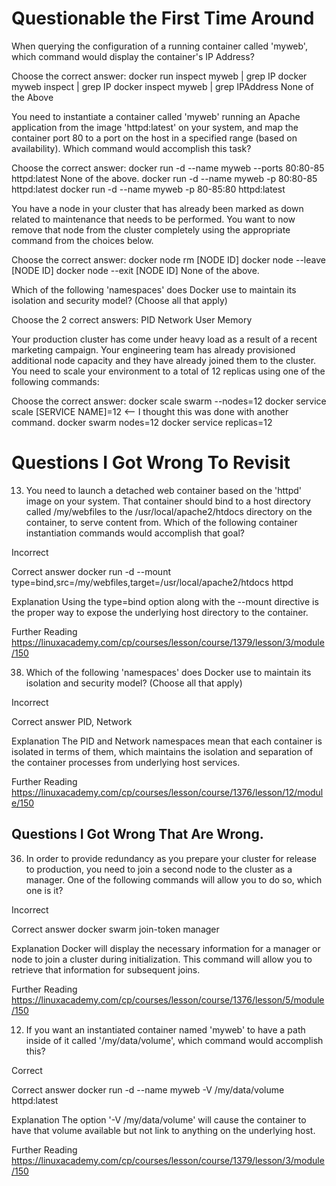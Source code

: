 # Questionable the First Time Around

When querying the configuration of a running container called 'myweb', which command would display the container's IP Address?

Choose the correct answer:
docker run inspect myweb | grep IP
docker myweb inspect | grep IP
docker inspect myweb | grep IPAddress
None of the Above


You need to instantiate a container called 'myweb' running an Apache application from the image 'httpd:latest' on your system, and map the container port 80 to a port on the host in a specified range (based on availability). Which command would accomplish this task?

Choose the correct answer:
docker run -d --name myweb --ports 80:80-85 httpd:latest
None of the above.
docker run -d --name myweb -p 80:80-85 httpd:latest
docker run -d --name myweb -p 80-85:80 httpd:latest

You have a node in your cluster that has already been marked as down related to maintenance that needs to be performed. You want to now remove that node from the cluster completely using the appropriate command from the choices below.

Choose the correct answer:
docker node rm [NODE ID]
docker node --leave [NODE ID]
docker node --exit [NODE ID]
None of the above.



Which of the following 'namespaces' does Docker use to maintain its isolation and security model? (Choose all that apply)

Choose the 2 correct answers:
 PID
 Network
 User
 Memory



Your production cluster has come under heavy load as a result of a recent marketing campaign. Your engineering team has already provisioned additional node capacity and they have already joined them to the cluster. You need to scale your environment to a total of 12 replicas using one of the following commands:

Choose the correct answer:
docker scale swarm --nodes=12
docker service scale [SERVICE NAME]=12 <-- I thought this was done with another command.
docker swarm nodes=12
docker service replicas=12


# Questions I Got Wrong To Revisit
13) You need to launch a detached web container based on the 'httpd' image on your system. That container should bind to a host directory called /my/webfiles to the /usr/local/apache2/htdocs directory on the container, to serve content from. Which of the following container instantiation commands would accomplish that goal?

Incorrect

Correct answer
docker run -d --mount type=bind,src=/my/webfiles,target=/usr/local/apache2/htdocs httpd

Explanation
Using the type=bind option along with the --mount directive is the proper way to expose the underlying host directory to the container.

Further Reading
https://linuxacademy.com/cp/courses/lesson/course/1379/lesson/3/module/150


38) Which of the following 'namespaces' does Docker use to maintain its isolation and security model? (Choose all that apply)

Incorrect

Correct answer
PID, Network

Explanation
The PID and Network namespaces mean that each container is isolated in terms of them, which maintains the isolation and separation of the container processes from underlying host services.

Further Reading
https://linuxacademy.com/cp/courses/lesson/course/1376/lesson/12/module/150


## Questions I Got Wrong That Are Wrong.
36) In order to provide redundancy as you prepare your cluster for release to production, you need to join a second node to the cluster as a manager. One of the following commands will allow you to do so, which one is it?

Incorrect

Correct answer
docker swarm join-token manager

Explanation
Docker will display the necessary information for a manager or node to join a cluster during initialization. This command will allow you to retrieve that information for subsequent joins.

Further Reading
https://linuxacademy.com/cp/courses/lesson/course/1376/lesson/5/module/150


12) If you want an instantiated container named 'myweb' to have a path inside of it called '/my/data/volume', which command would accomplish this?

Correct

Correct answer
docker run -d --name myweb -V /my/data/volume httpd:latest

Explanation
The option '-V /my/data/volume' will cause the container to have that volume available but not link to anything on the underlying host.

Further Reading
https://linuxacademy.com/cp/courses/lesson/course/1379/lesson/3/module/150
